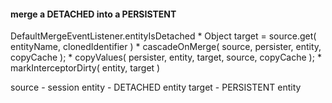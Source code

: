 #### merge a DETACHED into a PERSISTENT  

DefaultMergeEventListener.entityIsDetached
    * Object target = source.get( entityName, clonedIdentifier )
    * cascadeOnMerge( source, persister, entity, copyCache );
    * copyValues( persister, entity, target, source, copyCache );
    * markInterceptorDirty( entity, target )

source - session
entity - DETACHED entity
target - PERSISTENT entity
